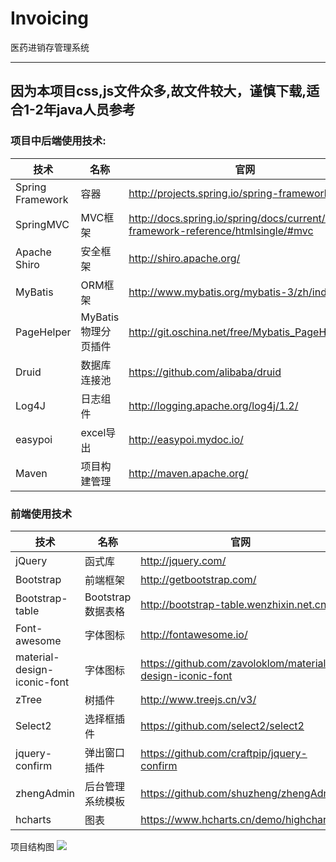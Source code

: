 # Invoicing
医药进销存管理系统
<hr/>
<h2>因为本项目css,js文件众多,故文件较大，谨慎下载,适合1-2年java人员参考</h2>
<h3>项目中后端使用技术:</h3>
<table>
<thead>
<tr>
<th>技术</th>
<th>名称</th>
<th>官网</th>
</tr>
</thead>
<tbody>
<tr>
<td>Spring Framework</td>
<td>容器</td>
<td><a href="http://projects.spring.io/spring-framework/" rel="nofollow">http://projects.spring.io/spring-framework/</a></td>
</tr>
<tr>
<td>SpringMVC</td>
<td>MVC框架</td>
<td><a href="http://docs.spring.io/spring/docs/current/spring-framework-reference/htmlsingle/#mvc" rel="nofollow">http://docs.spring.io/spring/docs/current/spring-framework-reference/htmlsingle/#mvc</a></td>
</tr>
<tr>
<td>Apache Shiro</td>
<td>安全框架</td>
<td><a href="http://shiro.apache.org/" rel="nofollow">http://shiro.apache.org/</a></td>
</tr>
<tr>
<td>MyBatis</td>
<td>ORM框架</td>
<td><a href="http://www.mybatis.org/mybatis-3/zh/index.html" rel="nofollow">http://www.mybatis.org/mybatis-3/zh/index.html</a></td>
</tr>
<tr>
<td>PageHelper</td>
<td>MyBatis物理分页插件</td>
<td><a href="http://git.oschina.net/free/Mybatis_PageHelper" rel="nofollow">http://git.oschina.net/free/Mybatis_PageHelper</a></td>
</tr>
<tr>
<td>Druid</td>
<td>数据库连接池</td>
<td><a href="https://github.com/alibaba/druid">https://github.com/alibaba/druid</a></td>
</tr>
<tr>
<td>Log4J</td>
<td>日志组件</td>
<td><a href="http://logging.apache.org/log4j/1.2/" rel="nofollow">http://logging.apache.org/log4j/1.2/</a></td>
</tr>
  <tr>
    <td>easypoi</td>
   <td>excel导出</td>
<td><a href="http://easypoi.mydoc.io/" rel="nofollow">http://easypoi.mydoc.io/</a></td>
  </tr>
<tr>
<td>Maven</td>
<td>项目构建管理</td>
<td><a href="http://maven.apache.org/" rel="nofollow">http://maven.apache.org/</a></td>
</tr></tbody></table>
<h3>前端使用技术</h3>
<table>
<thead>
<tr>
<th>技术</th>
<th>名称</th>
<th>官网</th>
</tr>
</thead>
<tbody>
<tr>
<td>jQuery</td>
<td>函式库</td>
<td><a href="http://jquery.com/" rel="nofollow">http://jquery.com/</a></td>
</tr>
<tr>
<td>Bootstrap</td>
<td>前端框架</td>
<td><a href="http://getbootstrap.com/" rel="nofollow">http://getbootstrap.com/</a></td>
</tr>
<tr>
<td>Bootstrap-table</td>
<td>Bootstrap数据表格</td>
<td><a href="http://bootstrap-table.wenzhixin.net.cn/" rel="nofollow">http://bootstrap-table.wenzhixin.net.cn/</a></td>
</tr>
<tr>
<td>Font-awesome</td>
<td>字体图标</td>
<td><a href="http://fontawesome.io/" rel="nofollow">http://fontawesome.io/</a></td>
</tr>
<tr>
<td>material-design-iconic-font</td>
<td>字体图标</td>
<td><a href="https://github.com/zavoloklom/material-design-iconic-font">https://github.com/zavoloklom/material-design-iconic-font</a></td>
</tr>

<tr>
<td>zTree</td>
<td>树插件</td>
<td><a href="http://www.treejs.cn/v3/" rel="nofollow">http://www.treejs.cn/v3/</a></td>
</tr>
<tr>
<td>Select2</td>
<td>选择框插件</td>
<td><a href="https://github.com/select2/select2">https://github.com/select2/select2</a></td>
</tr>
<tr>
<td>jquery-confirm</td>
<td>弹出窗口插件</td>
<td><a href="https://github.com/craftpip/jquery-confirm">https://github.com/craftpip/jquery-confirm</a></td>
</tr>

<tr>
<td>zhengAdmin</td>
<td>后台管理系统模板</td>
<td><a href="https://github.com/shuzheng/zhengAdmin">https://github.com/shuzheng/zhengAdmin</a></td>
</tr>
<tr>
<td>hcharts</td>
<td>图表</td>
<td><a href="https://www.hcharts.cn/demo/highcharts">https://www.hcharts.cn/demo/highcharts</a></td>

</tr>
</tbody></table>
项目结构图
<img src="https://github.com/nisicheng/Invoicing/blob/master/src/main/webapp/images/aaa.jpg"/>
